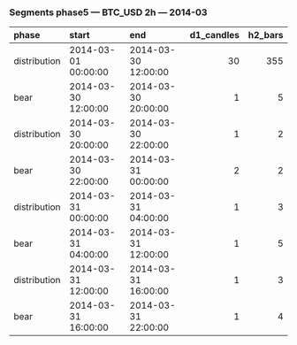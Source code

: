 ### Segments phase5 — BTC_USD 2h — 2014-03

| phase        | start               | end                 |   d1_candles |   h2_bars |
|:-------------|:--------------------|:--------------------|-------------:|----------:|
| distribution | 2014-03-01 00:00:00 | 2014-03-30 12:00:00 |           30 |       355 |
| bear         | 2014-03-30 12:00:00 | 2014-03-30 20:00:00 |            1 |         5 |
| distribution | 2014-03-30 20:00:00 | 2014-03-30 22:00:00 |            1 |         2 |
| bear         | 2014-03-30 22:00:00 | 2014-03-31 00:00:00 |            2 |         2 |
| distribution | 2014-03-31 00:00:00 | 2014-03-31 04:00:00 |            1 |         3 |
| bear         | 2014-03-31 04:00:00 | 2014-03-31 12:00:00 |            1 |         5 |
| distribution | 2014-03-31 12:00:00 | 2014-03-31 16:00:00 |            1 |         3 |
| bear         | 2014-03-31 16:00:00 | 2014-03-31 22:00:00 |            1 |         4 |